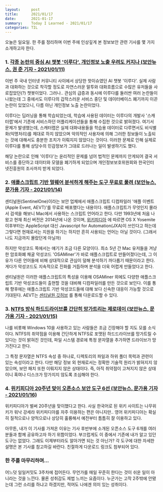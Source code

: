 ```yaml
---
layout:     post
title:      2021/01/17
date:       2021-01-17
summary:    Today I Learned - 2021/01/17
categories: TIL
---
```


오늘은 일요일. 한 주를 정리하며 이번 주에 인상깊게 본 정보보안 관련 기사를 몇 가지 소개하고자 한다.

### 1. [각종 논란의 중심 AI 챗봇 '이루다', 개인정보 노출 우려도 커지나 (보안뉴스, 권 준 기자 - 2021/01/11)](https://www.boannews.com/media/view.asp?idx=94049)

이번 주 국내 인터넷 커뮤니티 사이에서 상당한 핫이슈였던 AI 챗봇 '이루다'. 실제 사람과 대화하는 것으로 착각할 정도로 자연스러운 말투와 대화흐름으로 수많은 유저들을 사로잡았던(?) 챗봇이었다.
그러나.. 관심의 급증과 동시에 이루다를 둘러싼 여러 논란들이 나왔는데 그 중에서도 이루다의 갑작스러운 서비스 중단 및 데이터베이스 폐기까지 이끈 논란이 있었으니, 다름 아닌 개인정보 노출 논란이었다.

이루다는 딥러닝을 통해 학습되었는데, 학습에 사용된 데이터는 이루다의 개발사 '스캐터랩'에서 기존에 서비스하던 어플리케이션들을 통해 수집한 것으로 밝혀졌다. 여기서 문제가 발생했는데, 스캐터랩은 실제 대화내용들을 학습용 데이터로 다루면서도 비식별화(익명처리)를 제대로 하지 않았으며 악의적인 사용자에 의해 그러한 정보들이 노출되는 것에 대해서도 충분한 조치가 이뤄지지 않았다는 것이다. 이러한 문제로 인해 실제로 이루다를 통해 상당수의 민감정보가 그대로 드러나는 일이 발생하기도 했다.

해당 논란으로 인해 '이루다'는 윤리적인 문제를 넘어 법적인 문제까지 안게되어 결국 서비스를 중단하고 데이터와 모델을 폐기하게 되었으며 개인정보보호위원회와 한국인터넷진흥원의 조사까지 받게 되었다.

### 2. [애플스크립트 기반 멀웨어 분석하게 해주는 도구 무료로 풀려 (보안뉴스, 문가용 기자 - 2021/01/14)](https://www.boannews.com/media/view.asp?idx=94159)

센티널원(SentinelOne)이라는 보안 업체에서 애플스크립트 디컴파일러 '애플 이벤트(Apple Event, AEVT)'를 무료로 배포했다는 내용이다. 애플스크립트가 무엇인지 몰라서 검색을 해보니 Mac에서 사용하는 스크립트 언어라고 한다. 다만 1993년에 처음 나왔고 현재 최신 버전은 2014년에 나온 것이며, [위키피디아](https://en.wikipedia.org/wiki/AppleScript) 에 따르면 OS X Yosemite 이후부터는 AppleScript 대신 Javascript for Automation(JXA)이 쓰인다고 하는데 그렇다면 현재로서는 지원을 하기는 하지만 흔히 사용되는 언어는 아닐 것이다. (그래서 나도 지금까지 몰랐던게 아닐까)

하지만 악성코드 쪽에서는 얘기가 조금 다른 모양이다. 최소 5년 간 Mac 유저들을 겨냥한 암호화폐 채굴 악성코드 'OSAMiner'가 바로 애플스크립트로 만들어졌다는데, 그 이유가 다른 언어들에 비해 상대적으로 관심이 덜해 분석하기 까다롭기 때문이라고 한다. 게다가 악성코드도 지속적으로 진화를 거듭하며 분석을 더욱 어렵게 만들었다고 한다.

센티널원은 이러한 애플스크립트의 특성을 이용해 OSAMiner 외에도 다양한 애플스크립트 기반 악성코드들이 출현할 것을 대비해 디컴파일러를 만든 것으로 보인다. 이를 통해 향후에는 애플스크립트 기반 악성코드들에 대해 보다 신속한 대응이 가능할 것으로 기대된다. AEVT는 [센티널원 깃허브](https://github.com/SentineLabs/aevt_decompile) 를 통해 다운로드할 수 있다.
 
### 3. [NTFS 방식 하드드라이브를 간단히 망가트리는 제로데이 (보안뉴스, 문가용 기자 - 2021/01/15)](https://www.boannews.com/media/view.asp?idx=94191) 

나를 비롯해 Windows 10을 사용하고 있는 사람들은 조금 긴장해야 할 지도 모를 소식이다.
NTFS의 취약점을 이용해 간단하게 NTFS로 포맷된 하드드라이브를 망가트릴 수 있다는 것이 밝혀진 것인데, 파일 시스템 경로에 특정 문자열을 추가하면 드라이브가 망가진다고 한다.

그 특정 문자열은 NTFS 속성 중 하나로, 디렉토리의 파일과 하위 폴더 목럭과 관련이 있는 속성이라고 한다.
다만 해당 정보 외 현재로서는 정확한 기술적 원리가 밝혀지지 않았으며, 보안 패치 또한 이뤄지지 않은 상태이다. 즉, 아직 취약점이 고쳐지지 않은 상태이니 혹여나 디스크가 망가지지 않도록 조심해야 한다.

### 4. [위키피디아 20주년 맞이 오픈소스 보안 도구 6선 (보안뉴스, 문가용 기자 - 2021/01/16)](https://www.boannews.com/media/view.asp?idx=94203)

위키피디아가 벌써 20주년을 맞이했다고 한다. 사실 한국어로 된 위키 사이트는 나무위키가 워낙 강세라 위키피디아를 자주 이용하는 편은 아니지만.. 영어 위키피디아는 확실히 질적으로나 양적으로나 상당히 훌륭해서 예전부터 틈틈히 잘 이용하고 있다.

아무튼, 내가 이 기사를 가져온 이유는 기사 후반부에 소개된 오픈소스 도구 6개를 여러분들과 함께 공유하고자 하기 위함이었다. 부끄럽게도 이 중에서 기존에 내가 알고 있던 도구는 없었다. 그래도 이제부터라도 알아가면 되는 것 아닌가? 각 도구에 대한 자세한 설명은 본 기사를 참고하길 바란다. 친절하게 다운로드 링크도 첨부되어 있다.
 
### 한 주를 마무리하며...

어느덧 일일커밋도 3주차에 접어든다. 무언가를 매일 꾸준히 한다는 것이 쉬운 일이 아니라는 것을 느낀다.
물론 성취감도 제법 느끼는 요즘이다. 누군가는 고작 2주밖에 안됐는데 그런 소리를 하냐고 하겠지만, 적어도 나에겐 의미 있는 성취이다.